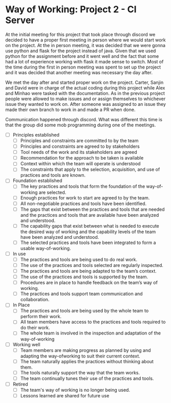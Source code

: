 # Way of Working: Project 2 - CI Server

At the initial meeting  for this project that took place through discord we decided to have a proper first meeting in person where we would start work on the project. At the in person meeting,  it was decided that we were gonna use python and flask for the project instead of java. Given that we used python for the assignment before and it went well and the fact that some had a lot of experience working with flask it made sense to switch.  Most of the time during the first in person meeting was spent to set up the project and it was decided that another meeting was necessary the day after.

We met the day after and started proper work on the project. Carter, Sanjin and David were in charge of the actual coding during this project while Alex and Minhao were tasked with the documentation. As in the previous project people were allowed to make issues and or assign themselves to whichever issue they wanted to work on. After someone was assigned to an issue they made their own branch to work in and made a PR when done. 

Communication happened through discord. What was different this time is that the group did some mob programming during one of the meetings.



- [ ] Principles established
    - [ ] Principles and constraints are committed to by the team
    - [ ] Principles and constraints are agreed to by stakeholders
    - [ ] Tool needs of the work and its stakeholders are agreed
    - [ ] Recommendation for the approach to be taken is available
    - [ ] Context within which the team will operate is understood
    - [ ] The constraints that apply to the selection, acquisition, and use of practices and tools are known.
- [ ] Foundation established
    - [ ] The key practices and tools that form the foundation of the way-of-working are selected. 
    - [ ] Enough practices for work to start are agreed to by the team. 
    - [ ] All non-negotiable practices and tools have been identified.
    - [ ] The gaps that exist between the practices and tools that are needed and the practices and tools that are available have been analyzed and understood. 
    - [ ] The capability gaps that exist between what is needed to execute the desired way of working and the capability levels of the team have been analyzed and understood. 
    - [ ] The selected practices and tools have been integrated to form a usable way-of-working.
- [ ] In use
    - [ ] The practices and tools are being used to do real work. 
    - [ ] The use of the practices and tools selected are regularly inspected. 
    - [ ] The practices and tools are being adapted to the team’s context. 
    - [ ] The use of the practices and tools is supported by the team. 
    - [ ] Procedures are in place to handle feedback on the team’s way of working. 
    - [ ] The practices and tools support team communication and collaboration.
- [ ] In Place
    - [ ] The practices and tools are being used by the whole team to perform their work. 
    - [ ] All team members have access to the practices and tools required to do their work. 
    - [ ] The whole team is involved in the inspection and adaptation of the way-of-working
- [ ] Working well
    - [ ] Team members are making progress as planned by using and adapting the way-ofworking to suit their current context. 
    - [ ] The team naturally applies the practices without thinking about them. 
    - [ ] The tools naturally support the way that the team works. 
    - [ ] The team continually tunes their use of the practices and tools.
- [ ] Retired
    - [ ] The team's way of working is no longer being used. 
    - [ ] Lessons learned are shared for future use

